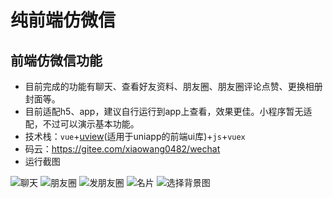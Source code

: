 # 纯前端仿微信

## 前端仿微信功能
+ 目前完成的功能有聊天、查看好友资料、朋友圈、朋友圈评论点赞、更换相册封面等。
+ 目前适配h5、app，建议自行运行到app上查看，效果更佳。小程序暂无适配，不过可以演示基本功能。
+ 技术栈：`vue`+[uview](https://www.uviewui.com/components/intro.html)(适用于uniapp的前端ui库)+`js`+`vuex`
+ 码云：https://gitee.com/xiaowang0482/wechat
+ 运行截图

![聊天](https://s1.ax1x.com/2020/06/10/tTQltK.png "聊天")
![朋友圈](https://s1.ax1x.com/2020/06/10/tTlMuj.png "朋友圈")
![发朋友圈](https://s1.ax1x.com/2020/06/10/tTlt8U.png "发朋友圈")
![名片](https://s1.ax1x.com/2020/06/10/tTlrUx.png "名片")
![选择背景图](https://s1.ax1x.com/2020/06/10/tTlHG8.png "选择背景图")
